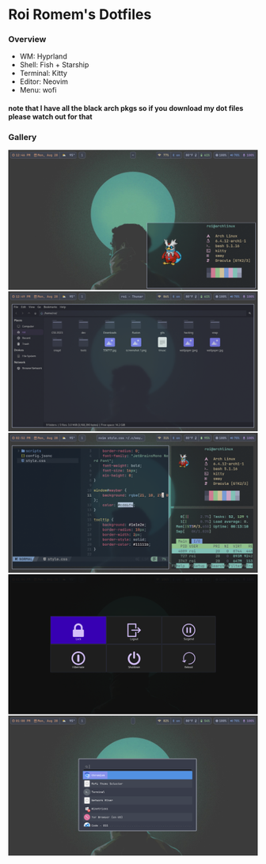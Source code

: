 # Roi Romem's Dotfiles
### Overview
- WM: Hyprland
- Shell: Fish + Starship
- Terminal: Kitty
- Editor: Neovim
- Menu: wofi

#### note that I have all the black arch pkgs so if you download my dot files please watch out for that

### Gallery
![](https://github.com/RoiRomem/Roi-Romem-Dotfiles/blob/main/Screenshots/screenshot-1.png?raw=true)
![](https://github.com/RoiRomem/Roi-Romem-Dotfiles/blob/main/Screenshots/screenshot-2.png?raw=true)
![](https://github.com/RoiRomem/Roi-Romem-Dotfiles/blob/main/Screenshots/screenshot-3.png?raw=true)
![](https://github.com/RoiRomem/Roi-Romem-Dotfiles/blob/main/Screenshots/screenshot-4.png?raw=true)
![](https://github.com/RoiRomem/Roi-Romem-Dotfiles/blob/main/Screenshots/screenshot-5.png?raw=true)

